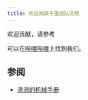 ```yaml
---
title: 欢迎阅读千里战队文档
---
```


欢迎贡献，请参考<!--[参与贡献](/基础知识/参与贡献)。-->

可以在[哔哩哔哩](https://space.bilibili.com/1432987899/)上找到我们。

## 参阅

* [沛沛的机械手册](https://cquqianli.github.io/docmech/)
